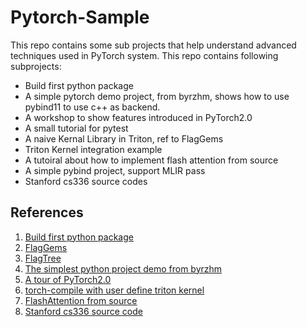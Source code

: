 # Pytorch-Sample
This repo contains some sub projects that help understand advanced techniques used in PyTorch system. This repo contains following subprojects:
* Build first python package
* A simple pytorch demo project, from byrzhm, shows how to use pybind11 to use c++ as backend.
* A workshop to show features introduced in PyTorch2.0
* A small tutorial for pytest
* A naive Kernal Library in Triton, ref to FlagGems
* Triton Kernel integration example
* A tutoiral about how to implement flash attention from source
* A simple pybind project, support MLIR pass
* Stanford cs336 source codes

## References
1. [Build first python package](https://medium.com/@ebimsv/building-python-packages-07fbfbb959a9)
2. [FlagGems](https://github.com/FlagOpen/FlagGems)
3. [FlagTree](https://github.com/FlagTree/flagtree)
4. [The simplest python project demo from byrzhm](https://github.com/byrzhm/cuda-examples)
5. [A tour of PyTorch2.0](https://shashankprasanna.com/workshops/a-tour-of-pytorch2/)
6. [torch-compile with user define triton kernel](https://colab.research.google.com/github/pytorch/tutorials/blob/gh-pages/_downloads/f827f181506a79226f4ffbcf7c9a5a50/torch_compile_user_defined_triton_kernel_tutorial.ipynb#scrollTo=TPb8ir5Vjt2M)
7. [FlashAttention from source](https://www.bilibili.com/video/BV1FM9XYoEQ5/?spm_id_from=333.788.videopod.episodes&vd_source=7cc24e214309f4db17f1dda017fc6683&p=2)
8. [Stanford cs336 source code](https://github.com/stanford-cs336/spring2025-lectures/tree/main)
